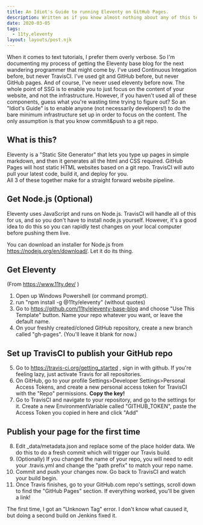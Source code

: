 ```yaml
---
title: An Idiot's Guide to running Eleventy on GitHub Pages.
description: Written as if you know almost nothing about any of this tech.
date: 2020-03-05
tags:
  - 11ty,eleventy
layout: layouts/post.njk
---
```

When it comes to text tutorials, I prefer them overly verbose. So I'm documenting my process of getting the Eleventy base blog for the next wandering programmer that might come by. 
I've used Continuous Integation before, but never TravisCI. I've used git and GitHub before, but never GitHub pages. And of course, I've never used eleventy before now.
The whole point of SSG is to enable you to just focus on the content of your website, and not the infrastructure. However, if you haven't used all of these components, guess what you're wasting time trying to figure out?
So an "Idiot's Guide" is to enable anyone (not necessarily developers!) to do the bare minimum infrastructure set up in order to focus on the content. 
The only assumption is that you know commit&push to a git repo.

## What is this?
Eleventy is a "Static Site Generator" that lets you type up pages in simple markdown, and then it generates all the html and CSS required.
GitHub Pages will host static HTML websites based on a git repo. 
TravisCI will auto pull your latest code, build it, and deploy for you.   
All 3 of these together make for a straight forward website pipeline.

## Get Node.js (Optional)
Eleventy uses JavaScript and runs on Node.js.  TravisCI will handle all of this for us, and so you don't have to install node.js yourself.
However, it's a good idea to do this so you can rapidly test changes on your local computer before pushing them live.

You can download an installer for Node.js from https://nodejs.org/en/download/. Let it do its thing.

## Get Eleventy
(From https://www.11ty.dev/ )
1. Open up Windows Powershell (or command prompt).
2. run "npm install -g @11ty/eleventy"  (without quotes)
3. Go to https://github.com/11ty/eleventy-base-blog and choose "Use This Template" button. Name your repo whatever you want, or leave the default name.
4. On your freshly created/cloned GitHub repository, create a new branch called "gh-pages". (You'll leave it blank for now.)

## Set up TravisCI to publish your GitHub repo
5. Go to https://travis-ci.org/getting_started , sign in with github. If you're feeling lazy, just activate Travis for all repositories.
6. On GitHub, go to your profile Settings>Developer Settings>Personal Access Tokens, and create a new personal access token for TravisCI with the "Repo" permissions. **Copy the key!**
7. Go to TravisCI and navigate to your repository, and go to the settings for it. Create a new EnvironmentVariable called "GITHUB_TOKEN", paste the Access Token you copied in here and click "Add"

## Publish your page for the first time
8. Edit \_data/metadata.json and replace some of the place holder data. We do this to do a fresh commit which will trigger our Travis build.
9. (Optionally) If you changed the name of your repo, you will need to edit your .travis.yml and change the "path prefix" to match your repo name.
10. Commit and push your changes now. Go back to TravisCI and watch your build begin. 
11. Once Travis finishes, go to your GitHub.com repo's settings, scroll down to find the "GitHub Pages" section. If everything worked, you'll be given a link! 


The first time, I got an "Unknown Tag" error. I don't know what caused it, but doing a second build on Jenkins fixed it.
